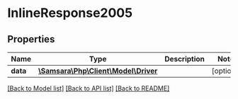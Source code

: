 # InlineResponse2005

## Properties
Name | Type | Description | Notes
------------ | ------------- | ------------- | -------------
**data** | [**\Samsara\Php\Client\Model\Driver**](Driver.md) |  | [optional] 

[[Back to Model list]](../../README.md#documentation-for-models) [[Back to API list]](../../README.md#documentation-for-api-endpoints) [[Back to README]](../../README.md)

